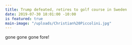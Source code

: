 ```yaml
---
title: Trump defeated, retires to golf course in Sweden
date: 2019-07-30 18:01:00 -10:00
is featured: true
main-image: "/uploads/Christian%20Piccolini.jpg"
---
```


gone gone gone fore!